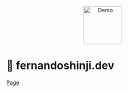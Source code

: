 <p align="center">
  <a href="https://fshinji-website.vercel.app/">
    <img alt="Demo" src="" width="100" />
  </a>
</p>

# 🚀 fernandoshinji.dev

[Page](https://fernandoshinji.dev)
